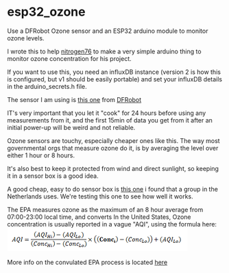 # esp32_ozone
Use a DFRobot Ozone sensor and an ESP32 arduino module to monitor ozone levels.


I wrote this to help [nitrogen76](https://github.com/nitrogen76/cheapWeather) to make a very simple arduino thing to monitor ozone concentration for his project.

If you want to use this, you need an influxDB instance (version 2 is how this is configured, but v1 should be easily portable) and set your influxDB details in the arduino_secrets.h file.

The sensor I am using is [this one](https://www.dfrobot.com/product-2005.html) from [DFRobot](https://www.dfrobot.com)

IT's very important that you let it "cook" for 24 hours before using any measurements from it, and the first 15min of data you get from it after an initial power-up will be weird and not reliable.

Ozone sensors are touchy, especially cheaper ones like this.  The way most governmental orgs that measure ozone do it, is by averaging the level over either 1 hour or 8 hours.

It's also best to keep it protected from wind and direct sunlight, so keeping it in a sensor box is a good idea. 

A good cheap, easy to do sensor box is [this one](https://www.youtube.com/watch?v=qbYXinada-c) i found that a group in the Netherlands uses.  We're testing this one to see how well it works.

The EPA measures ozone as the maximum of an 8 hour average from 07:00-23:00 local time, and converts 
In the United States, Ozone concentration is usually reported in a vague "AQI", using the formula here:
![Ozone ppb => AQI formula](aqi.png)

More info on the convulated EPA process is located [here](https://forum.airnowtech.org/t/aqi-calculations-overview-ozone-pm2-5-and-pm10/168)
